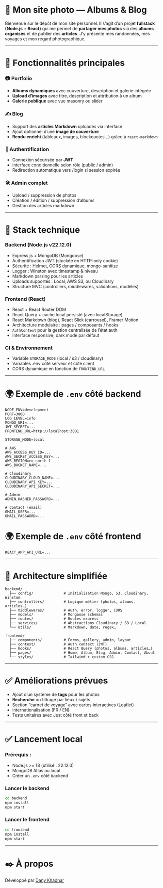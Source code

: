 # 📸 Mon site photo — Albums & Blog

Bienvenue sur le dépôt de mon site personnel. Il s’agit d’un projet **fullstack (Node.js + React)** qui me permet de **partager mes photos** via des **albums organisés** et de publier des **articles**. J’y présente mes randonnées, mes voyages et mon regard photographique.

---

# 🚀 Fonctionnalités principales

### 📷 Portfolio
- **Albums dynamiques** avec couverture, description et galerie intégrée
- **Upload d’images** avec titre, description et attribution à un album
- **Galerie publique** avec vue masonry ou slider

### ✍️ Blog
- Support des **articles Markdown** uploadés via interface
- Ajout optionnel d’une **image de couverture**
- **Rendu enrichi** (tableaux, images, blockquotes…) grâce à `react-markdown`

### 🔐 Authentification
- Connexion sécurisée par **JWT**
- Interface conditionnelle selon rôle (public / admin)
- Redirection automatique vers /login si session expirée

### 🛠️ Admin complet
- Upload / suppression de photos
- Création / édition / suppression d’albums
- Gestion des articles markdown

---

# 🧠 Stack technique

### Backend (Node.js v22.12.0)
- Express.js + MongoDB (Mongoose)
- Authentification JWT (stockée en HTTP-only cookie)
- Sécurité : Helmet, CORS dynamique, mongo-sanitize
- Logger : Winston avec timestamp & niveau
- Markdown parsing pour les articles
- Uploads supportés : Local, AWS S3, ou Cloudinary
- Structure MVC (controllers, middlewares, validations, modèles)

### Frontend (React)
- React + React Router DOM
- React Query + cache local persisté (avec localStorage)
- React Markdown (blog), React Slick (carrousel), Framer Motion
- Architecture modulaire : pages / composants / hooks
- `AuthContext` pour la gestion centralisée de l’état auth
- Interface responsive, dark mode par défaut

### CI & Environnement
- Variable `STORAGE_MODE` (local / s3 / cloudinary)
- Variables .env côté serveur et côté client
- CORS dynamique en fonction de `FRONTEND_URL`

---

# 🌍 Exemple de `.env` côté backend

```
NODE_ENV=development
PORT=3000
LOG_LEVEL=info
MONGO_URI=...
JWT_SECRET=...
FRONTEND_URL=http://localhost:3001

STORAGE_MODE=local

# AWS
AWS_ACCESS_KEY_ID=...
AWS_SECRET_ACCESS_KEY=...
AWS_REGION=eu-north-1
AWS_BUCKET_NAME=...

# Cloudinary
CLOUDINARY_CLOUD_NAME=...
CLOUDINARY_API_KEY=...
CLOUDINARY_API_SECRET=...

# Admin
ADMIN_HASHED_PASSWORD=...

# Contact (email)
GMAIL_USER=...
GMAIL_PASSWORD=...
```

# 🌍 Exemple de `.env` côté frontend

```
REACT_APP_API_URL=...

```

---

# 📁 Architecture simplifiée

```
backend/
  ├── config/              # Initialisation Mongo, S3, Cloudinary, Winston
  ├── controllers/         # Logique métier (photos, albums, articles…)
  ├── middlewares/         # Auth, error, logger, CORS
  ├── models/              # Mongoose schemas
  ├── routes/              # Routes express
  ├── services/            # Abstractions Cloudinary / S3 / Local
  └── utils/               # Markdown, date, regex…

frontend/
  ├── components/          # Forms, gallery, admin, layout
  ├── context/             # Auth context (JWT)
  ├── hooks/               # React Query (photos, albums, articles…)
  ├── pages/               # Home, Album, Blog, Admin, Contact, About
  └── styles/              # Tailwind + custom CSS
```

---

# ✅ Améliorations prévues

- Ajout d’un système de **tags** pour les photos
- **Recherche** ou filtrage par lieux / sujets
- Section “carnet de voyage” avec cartes interactives (Leaflet)
- Internationalisation (FR / EN)
- Tests unitaires avec Jest côté front et back

---

# ✅ Lancement local

### Prérequis :
- Node.js >= 18 (utilisé : 22.12.0)
- MongoDB Atlas ou local
- Créer un `.env` côté backend

### Lancer le backend
```bash
cd backend
npm install
npm start
```

### Lancer le frontend
```bash
cd frontend
npm install
npm start
```

---

# ✒️ À propos

Développé par [Dany Khadhar](https://danykhadhar.fr)